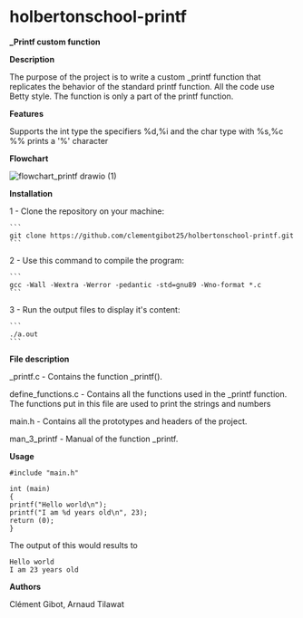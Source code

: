 # holbertonschool-printf
**_Printf custom function**

**Description**

The purpose of the project is to write a custom _printf function that replicates the behavior of the standard printf function.
All the code use Betty style.
The function is only a part of the printf function.

**Features**

Supports the int type the specifiers %d,%i and the char type with %s,%c
%% prints a '%' character

**Flowchart**

![flowchart_printf drawio (1)](https://github.com/user-attachments/assets/a6d51070-33dd-4f66-9895-b4facc05bfd8)

**Installation**

1 - Clone the repository on your machine:

	```
	git clone https://github.com/clementgibot25/holbertonschool-printf.git
	```
2 - Use this command to compile the program:

	```
	gcc -Wall -Wextra -Werror -pedantic -std=gnu89 -Wno-format *.c
	```
3 - Run the output files to display it's content:

	```
	./a.out
	```

**File description**

_printf.c - Contains the function _printf().

define_functions.c - Contains all the functions used in the _printf function.
The functions put in this file are used to print the strings and numbers

main.h - Contains all the prototypes and headers of the project.

man_3_printf - Manual of the function _printf.

**Usage**

```
#include "main.h"

int (main)
{
printf("Hello world\n");
printf("I am %d years old\n", 23);
return (0);
}
```

The output of this would results to
```
Hello world
I am 23 years old
```

**Authors**

Clément Gibot, Arnaud Tilawat